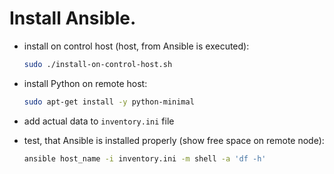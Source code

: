 # Install Ansible.

- install on control host (host, from Ansible is executed):

  ```bash
  sudo ./install-on-control-host.sh
  ```

- install Python on remote host:

  ```bash
  sudo apt-get install -y python-minimal
  ```
- add actual data to `inventory.ini` file

- test, that Ansible is installed properly (show free space on remote node):

  ```bash
  ansible host_name -i inventory.ini -m shell -a 'df -h'
  ```